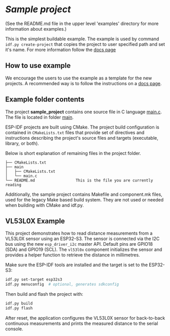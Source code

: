 # _Sample project_

(See the README.md file in the upper level 'examples' directory for more information about examples.)

This is the simplest buildable example. The example is used by command `idf.py create-project`
that copies the project to user specified path and set it's name. For more information follow the [docs page](https://docs.espressif.com/projects/esp-idf/en/latest/api-guides/build-system.html#start-a-new-project)



## How to use example
We encourage the users to use the example as a template for the new projects.
A recommended way is to follow the instructions on a [docs page](https://docs.espressif.com/projects/esp-idf/en/latest/api-guides/build-system.html#start-a-new-project).

## Example folder contents

The project **sample_project** contains one source file in C language [main.c](main/main.c). The file is located in folder [main](main).

ESP-IDF projects are built using CMake. The project build configuration is contained in `CMakeLists.txt`
files that provide set of directives and instructions describing the project's source files and targets
(executable, library, or both). 

Below is short explanation of remaining files in the project folder.

```
├── CMakeLists.txt
├── main
│   ├── CMakeLists.txt
│   └── main.c
└── README.md                  This is the file you are currently reading
```
Additionally, the sample project contains Makefile and component.mk files, used for the legacy Make based build system. 
They are not used or needed when building with CMake and idf.py.

## VL53L0X Example

This project demonstrates how to read distance measurements from a VL53L0X sensor using an ESP32-S3. The sensor is connected via the I2C bus using the new `esp_driver_i2c` master API. Default pins are GPIO18 (SDA) and GPIO19 (SCL). The `vl53l0x` component initializes the sensor and provides a helper function to retrieve the distance in millimetres.

Make sure the ESP-IDF tools are installed and the target is set to the ESP32-S3:

```bash
idf.py set-target esp32s3
idf.py menuconfig  # optional, generates sdkconfig
```

Then build and flash the project with:

```bash
idf.py build
idf.py flash
```

After reset, the application configures the VL53L0X sensor for back-to-back
continuous measurements and prints the measured distance to the serial console.
